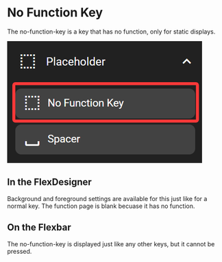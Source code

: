 # No Function Key

The no-function-key is a key that has no function, only for static displays.

![1745501941449](image/no_function_key/1745501941449.png)

## In the FlexDesigner

Background and foreground settings are available for this just like for a normal key. The function page is blank becuase it has no function.

## On the Flexbar

The no-function-key is displayed just like any other keys, but it cannot be pressed.
